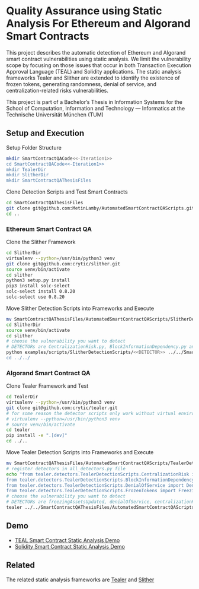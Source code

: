 # Quality Assurance using Static Analysis For Ethereum and Algorand Smart Contracts

This project describes the automatic detection of Ethereum and Algorand smart contract vulnerabilities using static analysis. We limit the vulnerability scope by focusing on those issues that occur in both Transaction Execution Approval Language (TEAL) and Solidity applications. The static analysis frameworks Tealer and Slither are extended to identify the existence of frozen tokens, generating randomness, denial of service, and centralization-related risks vulnerabilities.

This project is part of a Bachelor’s Thesis in Information Systems for the School of Computation, Information and Technology — Informatics at the Technische Universität München (TUM)
## Setup and Execution

Setup Folder Structure
```bash
mkdir SmartContractQACode<<-Iteration1>>
cd SmartContractQACode<<-Iteration1>>
mkdir TealerDir
mkdir SlitherDir
mkdir SmartContractQAThesisFiles
```

Clone Detection Scripts and Test Smart Contracts
```bash
cd SmartContractQAThesisFiles
git clone git@github.com:MetinLamby/AutomatedSmartContractQAScripts.git
cd ..
```

### Ethereum Smart Contract QA
Clone the Slither Framework
```bash
cd SlitherDir
virtualenv --python=/usr/bin/python3 venv
git clone git@github.com:crytic/slither.git
source venv/bin/activate
cd slither
python3 setup.py install
pip3 install solc-select
solc-select install 0.8.20
solc-select use 0.8.20
```

Move Slither Detection Scripts into Frameworks and Execute
```bash
mv SmartContractQAThesisFiles/AutomatedSmartContractQAScripts/SlitherDetectionScripts/ SlitherDir/slither/examples/scripts/
cd SlitherDir
source venv/bin/activate
cd slither
# choose the vulnerability you want to detect
# DETECTORs are CentralizationRisk.py, BlockInformationDependency.py and DenialOfService.py
python examples/scripts/SlitherDetectionScripts/<<DETECTOR>> ../../SmartContractQAThesisFiles/AutomatedSmartContractQAScripts/TestSmartContracts/Solidity/experimentContract.sol
cd ../../
```

### Algorand Smart Contract QA
Clone Tealer Framework and Test
```bash
cd TealerDir
virtualenv --python=/usr/bin/python3 venv
git clone git@github.com:crytic/tealer.git
# for some reason the detector scripts only work without virtual environment
# virtualenv --python=/usr/bin/python3 venv
# source venv/bin/activate
cd tealer
pip install -e ".[dev]"
cd ../..
```

Move Tealer Detection Scripts into Frameworks and Execute

```bash
mv SmartContractQAThesisFiles/AutomatedSmartContractQAScripts/TealerDetectionScripts TealerDir/tealer/tealer/detectors/
# register detectors in all_detectors.py file
echo "from tealer.detectors.TealerDetectionScripts.CentralizationRisk import CentralizationRiskDetector
from tealer.detectors.TealerDetectionScripts.BlockInformationDependency import BlockInformationDepenecy
from tealer.detectors.TealerDetectionScripts.DenialOfService import DenialOfServiceDetector
from tealer.detectors.TealerDetectionScripts.FrozenTokens import FreezingAssetsUpdated" >> tealer/detectors/all_detectors.py
# choose the vulnerability you want to detect
# DETECTORs are freezingAssetsUpdated, denialOfService, centralizationRisk and blockInformationDependency
tealer ../../SmartContractQAThesisFiles/AutomatedSmartContractQAScripts/TestSmartContracts/TEAL/test.teal --detect <<DETECTOR>>
```
## Demo
- [TEAL Smart Contract Static Analysis Demo](https://youtu.be/AnB4bfgr-ps)
- [Solidity Smart Contract Static Analysis Demo](https://youtu.be/AnB4bfgr-ps)

## Related

The related static analysis frameworks are
[Tealer](https://github.com/crytic/tealer) and 
[Slither](https://github.com/crytic/slither)

